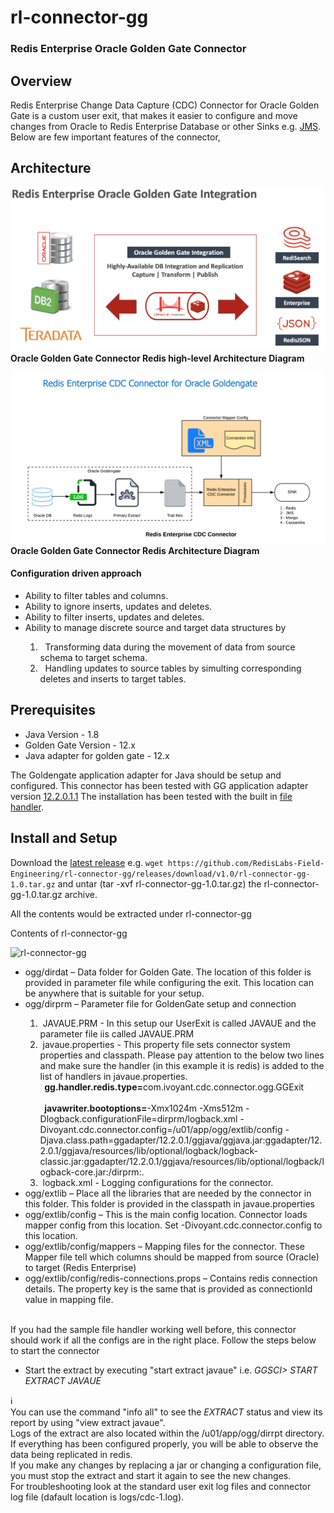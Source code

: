 # rl-connector-gg
### Redis Enterprise Oracle Golden Gate Connector

## Overview
Redis Enterprise Change Data Capture (CDC) Connector for Oracle Golden Gate is a custom user exit, that makes it easier to configure and move changes from Oracle to Redis Enterprise Database or other Sinks e.g. [JMS](https://www.oracle.com/java/technologies/java-message-service.html). Below are few important features of the connector,

## Architecture

![Oracle Golden Gate Connector Redis high-level Architecture](/docs/images/oracle-gg-connector-redis.png)
<b>Oracle Golden Gate Connector Redis high-level Architecture Diagram</b>

<p></p>

![Oracle Golden Gate Connector Redis Architecture](/docs/images/oracle-gg-connector-redis-arch.png)
<b>Oracle Golden Gate Connector Redis Architecture Diagram</b>

#### Configuration driven approach
<ul>
  <li>Ability to filter tables and columns.</li>
  <li>Ability to ignore inserts, updates and deletes.</li>
  <li>Ability to filter inserts, updates and deletes.</li>
  <li>Ability to manage discrete source and target data structures by</li>
  <ol>
  <li>&nbsp;&nbsp;Transforming data during the movement of data from source schema to target schema.</li>
  <li>&nbsp;&nbsp;Handling updates to source tables by simulting corresponding deletes and inserts to target tables.</li>
  </ol>
</ul>

## Prerequisites
<ul>
  <li>Java Version - 1.8</li>
  <li>Golden Gate Version - 12.x</li>
  <li>Java adapter for golden gate - 12.x</li>
</ul>

The Goldengate application adapter for Java should be setup and configured. This connector has been tested with GG application adapter version
[12.2.0.1.1](https://docs.oracle.com/en/middleware/goldengate/adapter/12.2.0.1.1/index.html)
The installation has been tested with the built in [file handler](https://docs.oracle.com/goldengate/gg121211/gg-adapter/GADAD/flatfile_config.htm#GADAD424).

## Install and Setup
Download the [latest release](https://github.com/RedisLabs-Field-Engineering/rl-connector-gg/releases) e.g. ```wget https://github.com/RedisLabs-Field-Engineering/rl-connector-gg/releases/download/v1.0/rl-connector-gg-1.0.tar.gz``` and untar (tar -xvf rl-connector-gg-1.0.tar.gz) the rl-connector-gg-1.0.tar.gz archive.

All the contents would be extracted under rl-connector-gg

Contents of rl-connector-gg
<p align="left"><img src="https://github.com/RedisLabs-Field-Engineering/RedisCDC/blob/master/docs/images/rl-connector-gg-dir.png" alt="rl-connector-gg" height="450px"></p>

<ul>
  <li>ogg/dirdat – Data folder for Golden Gate. The location of this folder is provided in parameter file while configuring the exit. This location
can be anywhere that is suitable for your setup.</li>
  <li>ogg/dirprm – Parameter file for GoldenGate setup and connection</li>
  <ol>
  <li>&nbsp;JAVAUE.PRM - In this setup our UserExit is called JAVAUE and the parameter file iis called JAVAUE.PRM</li>
  <li>&nbsp;javaue.properties - This property file sets connector system properties and classpath. Please pay attention to the below two lines and make sure the handler (in this example it is redis) is added to the list of handlers in javaue.properties.
    <br><b>&nbsp;&nbsp;gg.handler.redis.type=</b>com.ivoyant.cdc.connector.ogg.GGExit</br>
    <br><b>&nbsp;&nbsp;javawriter.bootoptions=</b>-Xmx1024m -Xms512m -Dlogback.configurationFile=dirprm/logback.xml -Divoyant.cdc.connector.config=/u01/app/ogg/extlib/config -Djava.class.path=ggadapter/12.2.0.1/ggjava/ggjava.jar:ggadapter/12.2.0.1/ggjava/resources/lib/optional/logback/logback-classic.jar:ggadapter/12.2.0.1/ggjava/resources/lib/optional/logback/logback-core.jar:/dirprm:.</br></li>
  <li>&nbsp;logback.xml - Logging configurations for the connector.</li>
  </ol>
  <li>ogg/extlib – Place all the libraries that are needed by the connector in this folder. This folder is provided in the classpath in
javaue.properties</li>
  <li>ogg/extlib/config – This is the main config location. Connector loads mapper config from this location. Set -Divoyant.cdc.connector.config to
this location.</li>
  <li>ogg/extlib/config/mappers – Mapping files for the connector. These Mapper file tell which columns should be mapped from source (Oracle) to target
(Redis Enterprise)</li>
  <li>ogg/extlib/config/redis-connections.props – Contains redis connection details. The property key is the same that is provided as connectionId value in mapping file.</li>
</ul>

<br>
If you had the sample file handler working well before, this connector should work if all the configs are in the right place. Follow the steps below to start the connector
  <ul>
    <li>Start the extract by executing "start extract javaue" i.e. <i>GGSCI> START EXTRACT JAVAUE</i></li>
  </ul>
  
:information_source:
<br>You can use the command "info all" to see the _EXTRACT_ status and view its report by using "view extract javaue".
<br>Logs of the extract are also located within the /u01/app/ogg/dirrpt directory.
<br>If everything has been configured properly, you will be able to observe the data being replicated in redis.
<br>If you make any changes by replacing a jar or changing a configuration file, you must stop the extract and start it again to see the new changes.
<br>For troubleshooting look at the standard user exit log files and connector log file (dafault location is logs/cdc-1.log).
  
